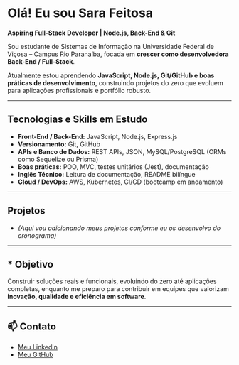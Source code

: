 #  Olá! Eu sou Sara Feitosa

**Aspiring Full-Stack Developer | Node.js, Back-End & Git**

Sou estudante de Sistemas de Informação na Universidade Federal de Viçosa – Campus Rio Paranaíba, focada em **crescer como desenvolvedora Back-End / Full-Stack**.  

Atualmente estou aprendendo **JavaScript, Node.js, Git/GitHub e boas práticas de desenvolvimento**, construindo projetos do zero que evoluem para aplicações profissionais e portfólio robusto.

---

##  Tecnologias e Skills em Estudo
- **Front-End / Back-End:** JavaScript, Node.js, Express.js  
- **Versionamento:** Git, GitHub  
- **APIs e Banco de Dados:** REST APIs, JSON, MySQL/PostgreSQL (ORMs como Sequelize ou Prisma)  
- **Boas práticas:** POO, MVC, testes unitários (Jest), documentação  
- **Inglês Técnico:** Leitura de documentação, README bilíngue  
- **Cloud / DevOps:** AWS, Kubernetes, CI/CD (bootcamp em andamento)

---

##  Projetos
- *(Aqui vou adicionando meus projetos conforme eu os desenvolvo do cronograma)*

---

## * Objetivo
Construir soluções reais e funcionais, evoluindo do zero até aplicações completas, enquanto me preparo para contribuir em equipes que valorizam **inovação, qualidade e eficiência em software**.

---

## 📫 Contato
- [Meu LinkedIn](www.linkedin.com/in/sara-feitosa-9a1137207)  
- [Meu GitHub](https://github.com/sarafeitosaa)
